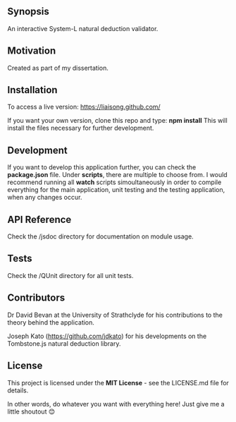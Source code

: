 ## Synopsis

An interactive System-L natural deduction validator.

## Motivation

Created as part of my dissertation.

## Installation

To access a live version: https://liaisong.github.com/

If you want your own version, clone this repo and type: **npm install**
This will install the files necessary for further development.

## Development

If you want to develop this application further, you can check the **package.json** file.
Under **scripts**, there are multiple to choose from.
I would recommend running all **watch** scripts simoultaneously in order to compile everything for the main application, unit testing and the testing application, when any changes occur.

## API Reference

Check the /jsdoc directory for documentation on module usage.

## Tests

Check the /QUnit directory for all unit tests.

## Contributors

Dr David Bevan at the University of Strathclyde for his contributions to the theory behind the application.

Joseph Kato (https://github.com/jdkato) for his developments on the Tombstone.js natural deduction library.

## License

This project is licensed under the **MIT License** - see the LICENSE.md file for details.

In other words, do whatever you want with everything here! Just give me a little shoutout 😊